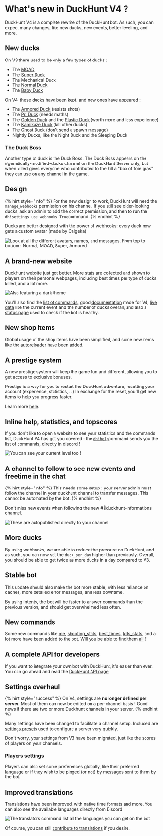 # What's new in DuckHunt V4 ?

DuckHunt V4 is a complete rewrite of the DuckHunt bot. As such, you can expect many changes, like new ducks, new events, better leveling, and more.

## New ducks

On V3 there used to be only a few types of ducks :

* The [MOAD](players-guide/types-of-ducks.md#moad-mother-of-all-ducks)
* The [Super Duck](players-guide/types-of-ducks.md#super-ducks)
* The [Mechanical Duck](players-guide/types-of-ducks.md#mechanical)
* The [Normal Duck](players-guide/types-of-ducks.md#normal-ducks)
* The [Baby Duck](players-guide/types-of-ducks.md#baby)

On V4, these ducks have been kept, and new ones have appeared :

* The [Armored Duck](players-guide/types-of-ducks.md#armored) \(resists shots\)
* The [Pr. Duck](players-guide/types-of-ducks.md#prof-pr-duck) \(needs maths\)
* The [Golden Duck](players-guide/types-of-ducks.md#golden) and the [Plastic Duck](players-guide/types-of-ducks.md#plastic) \(worth more and less experience\)
* The [Kamikaze Duck](players-guide/types-of-ducks.md#kamikaze) \(kill other ducks\)
* The [Ghost Duck](players-guide/types-of-ducks.md#ghost) \(don't send a spawn message\)
* Nightly Ducks, like the Night Duck and the Sleeping Duck

### The Duck Boss

Another type of duck is the Duck Boss. The Duck Boss appears on the \#genetically-modified-ducks channel on the DuckHunt Server only, but when killed gives everyone who contributed to the kill a "box of foie gras" they can use on any channel in the game.

## Design

{% hint style="info" %}
For the new design to work, DuckHunt will need the `manage_webhooks` permission on his channel. If you still see older-looking ducks, ask an admin to add the correct permission, and then to run the `dh!settings use_webhooks True`command.
{% endhint %}

Ducks are better designed with the power of webhooks: every duck now gets a custom avatar \(made by Calgeka\)

![Look at all the different avatars, names, and messages. From top to bottom : Normal, MOAD, Super, Armored](.gitbook/assets/webhooks-example.png)

## A brand-new website

DuckHunt website just got better. More stats are collected and shown to players on their personal webpages, including best times per type of ducks killed, and a lot more.

![Also featuring a dark theme](.gitbook/assets/new-graphs.png)

You'll also find the [list of commands](https://duckhunt.me/commands), good [documentation](https://duckhunt.me/docs/) made for V4, [live data](https://duckhunt.me) like the current event and the number of ducks overall, and also a [status page](https://duckhunt.me/status) used to check if the bot is healthy.

## New shop items

Global usage of the shop items have been simplified, and some new items like the [autoreloader](https://duckhunt.me/commands/shop/reloader) have been added.

## A prestige system

A new prestige system will keep the game fun and different, allowing you to get access to exclusive bonuses. 

Prestige is a way for you to restart the DuckHunt adventure, resetting your account \(experience, statistics, ...\) In exchange for the reset, you'll get new items to help you progress faster.

Learn more [here](players-guide/levels-and-experience.md#prestige-levels).

## Inline help, statistics, and topscores

If you don't like to open a website to see your statistics and the commands list, DuckHunt V4 has got you covered : the [`dh!help`](https://duckhunt.me/commands/)command sends you the list of commands, directly in discord ! 

![You can see your current level too !](.gitbook/assets/inline-information-about-a-hunter.png)

## A channel to follow to see new events and freetime in the chat

{% hint style="info" %}
This needs some setup : your server admin must follow the channel in your duckhunt channel to transfer messages. This cannot be automated by the bot.
{% endhint %}

Don't miss new events when following the new \#🦆duckhunt-informations channel.

![These are autopublished directly to your channel](.gitbook/assets/messages-sent-in-the-informations-channel.png)

## More ducks

By using webhooks, we are able to reduce the pressure on DuckHunt, and as such, you can now set the `duck_per_day` higher than previously. Overall, you should be able to get twice as more ducks in a day compared to V3.

## Stable bot

This update should also make the bot more stable, with less reliance on caches, more detailed error messages, and less downtime.

By using intents, the bot will be faster to answer commands than the previous version, and should get overwhelmed less often.

## New commands

Some new commands like [me](https://duckhunt.me/commands/me), [shooting\_stats](https://duckhunt.me/commands/shooting_stats), [best\_times](https://duckhunt.me/commands/best_times), [kills\_stats](https://duckhunt.me/commands/kills_stats), and a lot more have been added to the bot. Will you be able to find them [all](https://duckhunt.me/commands) ?

## A complete API for developers

If you want to integrate your own bot with DuckHunt, it's easier than ever. You can go ahead and read the [DuckHunt API page](the-duckhunt-api/channels-scores-and-stats.md). 

## Settings overhaul

{% hint style="success" %}
On V4, settings are **no longer defined per server**. Most of them can now be edited on a per-channel basis ! Good news if there are two or more Duckhunt channels in your server.
{% endhint %}

Many settings have been changed to facilitate a channel setup. Included are [settings presets](https://duckhunt.me/commands/settings/templates) used to configure a server very quickly.

Don't worry, your settings from V3 have been migrated, just like the scores of players on your channels.

### Players settings

Players can also set some preferences globally, like their preferred [language](https://duckhunt.me/commands/settings/my_language) or if they wish to be [pinged](https://duckhunt.me/commands/settings/ping) \(or not\) by messages sent to them by the bot.

## Improved translations

Translations have been improved, with native time formats and more. You can also see the available languages directly from Discord

![The translators command list all the languages you can get on the bot](.gitbook/assets/translators.png)

Of course, you can still [contribute to translations](players-guide/how-to-contribute-to-the-bot.md#translating-the-bot) if you desire.

